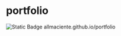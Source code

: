 # portfolio
 ![Static Badge](https://img.shields.io/badge/development-in%20tests-00a8aa?style=for-the-badge)
allmaciente.github.io/portfolio